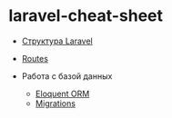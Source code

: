 # laravel-cheat-sheet

- [Структура Laravel](Laravel%20structure.md)
- [Routes](Routes.md)

- Работа с базой данных
  - [Eloquent ORM](Eloquent.md)
  - [Migrations](Migrations.md)
